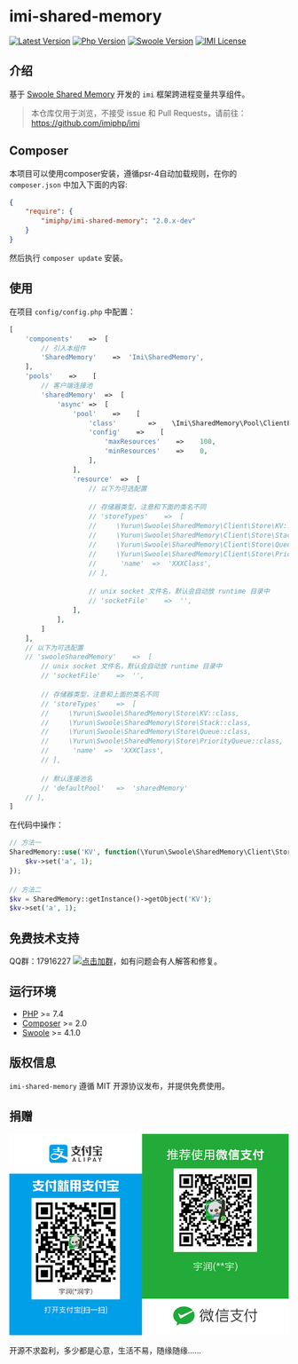 # imi-shared-memory

[![Latest Version](https://img.shields.io/packagist/v/imiphp/imi-shared-memory.svg)](https://packagist.org/packages/imiphp/imi-shared-memory)
[![Php Version](https://img.shields.io/badge/php-%3E=7.4-brightgreen.svg)](https://secure.php.net/)
[![Swoole Version](https://img.shields.io/badge/swoole-%3E=4.1.0-brightgreen.svg)](https://github.com/swoole/swoole-src)
[![IMI License](https://img.shields.io/github/license/imiphp/imi-shared-memory.svg)](https://github.com/imiphp/imi-shared-memory/blob/master/LICENSE)

## 介绍

基于 [Swoole Shared Memory](https://github.com/Yurunsoft/swoole-shared-memory) 开发的 `imi` 框架跨进程变量共享组件。

> 本仓库仅用于浏览，不接受 issue 和 Pull Requests，请前往：<https://github.com/imiphp/imi>

## Composer

本项目可以使用composer安装，遵循psr-4自动加载规则，在你的 `composer.json` 中加入下面的内容:

```json
{
    "require": {
        "imiphp/imi-shared-memory": "2.0.x-dev"
    }
}
```

然后执行 `composer update` 安装。

## 使用

在项目 `config/config.php` 中配置：

```php
[
    'components'    =>  [
        // 引入本组件
        'SharedMemory'    =>  'Imi\SharedMemory',
    ],
    'pools'    =>    [
        // 客户端连接池
        'sharedMemory'  =>  [
            'async' =>  [
                'pool'    =>    [
                    'class'        =>    \Imi\SharedMemory\Pool\ClientPool::class,
                    'config'    =>    [
                        'maxResources'    =>    100,
                        'minResources'    =>    0,
                    ],
                ],
                'resource'  =>  [
                    // 以下为可选配置

                    // 存储器类型，注意和下面的类名不同
                    // 'storeTypes'    =>  [
                    //     \Yurun\Swoole\SharedMemory\Client\Store\KV::class,
                    //     \Yurun\Swoole\SharedMemory\Client\Store\Stack::class,
                    //     \Yurun\Swoole\SharedMemory\Client\Store\Queue::class,
                    //     \Yurun\Swoole\SharedMemory\Client\Store\PriorityQueue::class,
                    //      'name'  =>  'XXXClass',
                    // ],

                    // unix socket 文件名，默认会自动放 runtime 目录中
                    // 'socketFile'    =>  '',
                ],
            ],
        ]
    ],
    // 以下为可选配置
    // 'swooleSharedMemory'    =>  [
        // unix socket 文件名，默认会自动放 runtime 目录中
        // 'socketFile'    =>  '',

        // 存储器类型，注意和上面的类名不同
        // 'storeTypes'    =>  [
        //     \Yurun\Swoole\SharedMemory\Store\KV::class,
        //     \Yurun\Swoole\SharedMemory\Store\Stack::class,
        //     \Yurun\Swoole\SharedMemory\Store\Queue::class,
        //     \Yurun\Swoole\SharedMemory\Store\PriorityQueue::class,
        //      'name'  =>  'XXXClass',
        // ],

        // 默认连接池名
        // 'defaultPool'   =>  'sharedMemory'
    // ],
]
```

在代码中操作：

```php
// 方法一
SharedMemory::use('KV', function(\Yurun\Swoole\SharedMemory\Client\Store\KV $kv){
    $kv->set('a', 1);
});

// 方法二
$kv = SharedMemory::getInstance()->getObject('KV');
$kv->set('a', 1);
```

## 免费技术支持

QQ群：17916227 [![点击加群](https://pub.idqqimg.com/wpa/images/group.png "点击加群")](https://jq.qq.com/?_wv=1027&k=5wXf4Zq)，如有问题会有人解答和修复。

## 运行环境

- [PHP](https://php.net/) >= 7.4
- [Composer](https://getcomposer.org/) >= 2.0
- [Swoole](https://www.swoole.com/) >= 4.1.0

## 版权信息

`imi-shared-memory` 遵循 MIT 开源协议发布，并提供免费使用。

## 捐赠

<img src="https://raw.githubusercontent.com/imiphp/imi-shared-memory/dev/res/pay.png"/>

开源不求盈利，多少都是心意，生活不易，随缘随缘……
